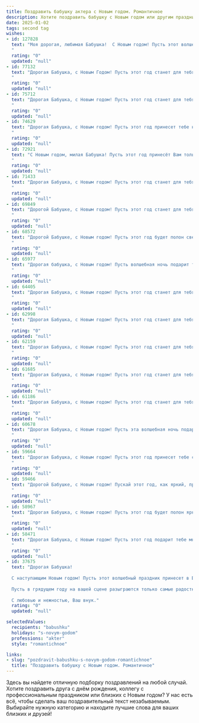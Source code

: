 ```yaml
---
title: Поздравить бабушку актера с Новым годом. Романтичное
description: Хотите поздравить бабушку с Новым годом или другим праздником? Наш ИИ создаст незабываемое поздравление, а вы обязательно выделитесь среди других.  
date: 2025-01-02
tags: second tag
wishes:
- id: 127828
  text: "Моя дорогая, любимая Бабушка!  С Новым годом! Пусть этот волшебный праздник наполнит твою жизнь светом, теплом и безграничной любовью, как яркие софиты на сцене твоей долгой и прекрасной жизни. Желаю тебе, моя талантливая актриса,  новых незабываемых ролей – в семейном спектакле, в кругу близких,  ролей, полных счастья, радости и нежности. Пусть каждый твой день будет полон оваций и аплодисментов судьбы!  Счастья тебе, здоровья и долгих лет жизни!
  "
  rating: "0"
  updated: "null"
- id: 77132
  text: "Дорогая Бабушка, с Новым Годом! Пусть этот год станет для тебя волшебным спектаклем, полным ярких ролей, искренних эмоций и счастливых оваций. Пусть каждый день будет полон радости, любви и света, как на самой красивой сцене!
  "
  rating: "0"
  updated: "null"
- id: 75712
  text: "Дорогая Бабушка, с Новым годом! Пусть этот год станет для тебя театральным представлением, полным ярких красок, волшебных мгновений и душевной теплоты. Желаю тебе неизменной любви, крепкого здоровья и незабываемых ролей в жизни!
  "
  rating: "0"
  updated: "null"
- id: 74629
  text: "Дорогая Бабушка, с Новым годом! Пусть этот год принесет тебе не только яркие роли, но и безграничную любовь,  нежность и свет, как яркие огни новогодней елки. Будь счастлива, здорова и всегда оставайся такой же талантливой и полной жизни!
  "
  rating: "0"
  updated: "null"
- id: 72921
  text: "С Новым годом, милая Бабушка! Пусть этот год принесёт Вам только светлые эмоции и много ярких ролей на сцене жизни.
  "
  rating: "0"
  updated: "null"
- id: 71433
  text: "Дорогая Бабушка, с Новым годом! Пусть этот год станет для тебя годом ярких премьер, полных залов и искренних аплодисментов!  Пусть каждый новый день приносит радость, вдохновение и любовь, как на сцене, так и в жизни. Счастья тебе и всего наилучшего!
  "
  rating: "0"
  updated: "null"
- id: 69849
  text: "Дорогой Бабушке, с Новым годом! Пусть этот год станет для тебя не менее волшебным и праздничным, чем сцена,  на которой ты творишь чудеса своим талантом. Желаю тебе новых ролей, ярких эмоций и  неугасимого огонька в глазах, который зажигает сердца зрителей!
  "
  rating: "0"
  updated: "null"
- id: 68572
  text: "Дорогой Бабушке, с Новым годом! Пусть этот год будет полон светлых, незабываемых моментов, как те, что мы переживаем на сцене. Пусть искры радости зажгут в твоем сердце тепло, а мечты исполнятся, словно чудеса в новогоднюю ночь.
  "
  rating: "0"
  updated: "null"
- id: 65977
  text: "Дорогая бабушка, с Новым годом! Пусть волшебная ночь подарит тебе свет и радость, а каждый день нового года будет полон любви, тепла и ярких, незабываемых моментов. Пусть твоя душа, словно сцена, сияет яркими красками и неиссякаемой энергией, а жизнь, подобно прекрасному спектаклю, будет полна восхитительных событий.
  "
  rating: "0"
  updated: "null"
- id: 64405
  text: "Дорогая Бабушка, с Новым годом! Пусть этот год станет для тебя настоящей премьерой счастья, любви и ярких моментов, подобных блеску новогодних огней. Желаю тебе крепкого здоровья, чтобы  сценические декорации твоей жизни всегда были полны ярких красок и  приятных сюрпризов.
  "
  rating: "0"
  updated: "null"
- id: 62998
  text: "Дорогая Бабушка, с Новым годом! Пусть этот год станет для тебя сценой, где играют только радостные роли, а декорациями служат любовь, здоровье и благополучие. 🎉💖
  "
  rating: "0"
  updated: "null"
- id: 62159
  text: "Дорогая Бабушка, с Новым годом! Пусть этот год станет для тебя волшебным спектаклем, полным радостных моментов, где ты будешь главной звездой.  Здоровья тебе, тепла, любви близких и ярких мгновений, которые будут греть твою душу!
  "
  rating: "0"
  updated: "null"
- id: 61685
  text: "Дорогая Бабушка, с Новым годом! Пусть этот год станет для тебя спектаклем, полным ярких красок, искренних эмоций и добрых, душевных аплодисментов!  ✨
  "
  rating: "0"
  updated: "null"
- id: 61186
  text: "Дорогая Бабушка, с Новым годом! Пусть этот год станет для тебя настоящим волшебством, полным ярких эмоций, как на восхитительной сцене твоей жизни. Желаю тебе крепкого здоровья, много тепла и любви, чтобы каждый день был полон радости, как твоя игра на сцене!
  "
  rating: "0"
  updated: "null"
- id: 60678
  text: "Дорогая Бабушка, с Новым годом! Пусть эта волшебная ночь подарит тебе столько же тепла и света, сколько ты дарила нам всю свою жизнь. Пусть твоя сцена будет полна ярких ролей, а аплодисменты зрителей всегда звучат в твоей душе! Счастья, любви и вдохновения в новом году!
  "
  rating: "0"
  updated: "null"
- id: 59664
  text: "Дорогая Бабушка, с Новым годом! Пусть этот год принесет тебе столько же тепла и радости, сколько ты даришь своим талантом на сцене. Пусть каждый твой выход будет великолепен, а зрители - очарованы твоей игрой. Пусть любовь и свет наполняют твой дом, а Новый год станет началом новой, яркой главы в твоей прекрасной жизни.
  "
  rating: "0"
  updated: "null"
- id: 59466
  text: "Дорогой Бабушке, с Новым годом! Пускай этот год, как яркий, праздничный спектакль, подарит вам множество чудесных мгновений, искрящихся  смехом, теплом и любовью близких. Пусть сцена вашей жизни будет наполнена  яркими красками, а каждый новый день станет премьерой, полной счастья!
  "
  rating: "0"
  updated: "null"
- id: 58967
  text: "Дорогая Бабушка, с Новым годом! Пусть этот год будет полон ярких ролей, запоминающихся спектаклей и искренней любви зрителей. Пусть сцена всегда будет для тебя источником радости и вдохновения, а жизнь – настоящим праздником!
  "
  rating: "0"
  updated: "null"
- id: 58471
  text: "Дорогая Бабушка, с Новым годом! Пусть этот год подарит тебе множество ярких моментов, как на сцене, так и в жизни. Желаю тебе крепкого здоровья, вдохновения и любви, которая согревает теплом как яркие огни новогодней елки.
  "
  rating: "0"
  updated: "null"
- id: 37675
  text: "Дорогая Бабушка!
  
  С наступающим Новым годом! Пусть этот волшебный праздник принесет в Вашу жизнь яркие эмоции и множество счастливых моментов. Как истинный актер, Вы умеете создавать удивительные сюжеты, наполняя каждый день теплою заботы и светом любви.
  
  Пусть в грядущем году на вашей сцене разыграются только самые радостные и трогательные встречи, а каждый миг будет насыщен счастьем и гармонией. Желаю здоровья, вдохновения и много искренних улыбок.
  
  С любовью и нежностью, Ваш внук."
  rating: "0"
  updated: "null"

selectedValues:
  recipients: "babushku"
  holidays: "s-novym-godom"
  professions: "akter"
  style: "romantichnoe"

links:
- slug: "pozdravit-babushku-s-novym-godom-romantichnoe"
  title: "Поздравить бабушку с Новым годом. Романтичное"
---
```


Здесь вы найдете отличную подборку поздравлений на любой случай.
Хотите поздравить друга с днём рождения, коллегу с профессиональным праздником или близких с Новым годом? У нас есть всё, чтобы сделать ваш поздравительный текст незабываемым. Выбирайте нужную категорию и находите лучшие слова для ваших близких и друзей!
